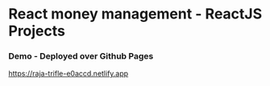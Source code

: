 # React money management - ReactJS Projects

### Demo - Deployed over Github Pages 
https://raja-trifle-e0accd.netlify.app 

